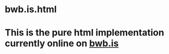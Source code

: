 bwb.is.html
===========

This is the pure html implementation currently online on [bwb.is](http://bwb.is/)
=======
